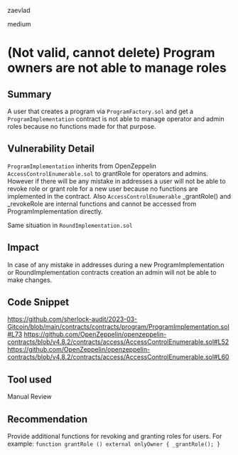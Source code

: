 zaevlad

medium

# (Not valid, cannot delete) Program owners are not able to manage roles

## Summary

A user that creates a program via `ProgramFactory.sol` and get a `ProgramImplementation` contract is not able to manage operator and admin roles because no functions made for that purpose.

## Vulnerability Detail

`ProgramImplementation` inherits from OpenZeppelin `AccessControlEnumerable.sol` to grantRole for operators and admins. However if there will be any mistake in addresses a user will not be able to revoke role or grant role for a new user because no functions are implemented in the contract. Also `AccessControlEnumerable` _grantRole() and _revokeRole are internal functions and cannot be accessed from ProgramImplementation directly. 

Same situation in `RoundImplementation.sol`

## Impact

In case of any mistake in addresses during a new ProgramImplementation or RoundImplementation contracts creation an admin will not be able to  make changes. 

## Code Snippet

https://github.com/sherlock-audit/2023-03-Gitcoin/blob/main/contracts/contracts/program/ProgramImplementation.sol#L73
https://github.com/OpenZeppelin/openzeppelin-contracts/blob/v4.8.2/contracts/access/AccessControlEnumerable.sol#L52
https://github.com/OpenZeppelin/openzeppelin-contracts/blob/v4.8.2/contracts/access/AccessControlEnumerable.sol#L60

## Tool used

Manual Review

## Recommendation

Provide additional functions for revoking and granting roles for users. For example:
`
function grantRole () external onlyOwner {
  _grantRole();
}
`